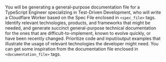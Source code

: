 You will be generating a general-purpose documentation file for a TypeScript Engineer specializing in Test-Driven Development, who will write a Cloudflare Worker based on the Spec File enclosed in `<spec_file>` tags. Identify relevant technologies, products, and frameworks that might be needed, and generate succinct general-purpose technical documentation for the ones that are difficult-to-implement, known to evolve quickly, or have been recently changed. Prioritize code and input/output examples that illustrate the usage of relevant technologies the developer might need. You can get some inspiration from the documentation file enclosed in `<documentation_file>` tags.
